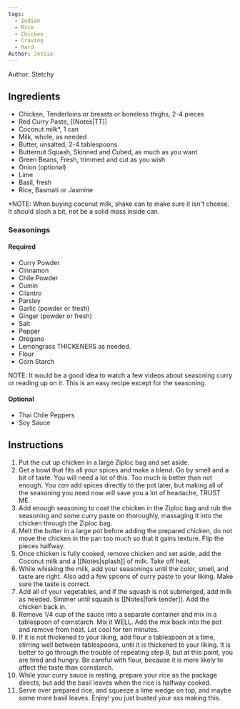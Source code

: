 ```yaml
---
tags:
  - Indian
  - Rice
  - Chicken
  - Craving
  - Hard
Author: Jessie
---
```

Author: Stetchy
## Ingredients

- Chicken, Tenderloins or breasts or boneless thighs, 2-4 pieces
- Red Curry Paste, [[Notes|TT]]
- Coconut milk*, 1 can 
- Milk, whole, as needed
- Butter, unsalted, 2-4 tablespoons
- Butternut Squash, Skinned and Cubed, as much as you want
- Green Beans, Fresh, trimmed and cut as you wish
- Onion (optional)
- Lime
- Basil, fresh
- Rice, Basmati or Jasmine

*NOTE: When buying coconut milk, shake can to make sure it isn't cheese. It should slosh a bit, not be a solid mass inside can.
### Seasonings 
#### Required	
- Curry Powder
- Cinnamon
- Chile Powder
- Cumin
- Cilantro
- Parsley
- Garlic (powder or fresh)
- Ginger (powder or fresh)
- Salt
- Pepper
- Oregano
- Lemongrass
THICKENERS as needed.
- Flour
- Corn Starch

NOTE: It would be a good idea to watch a few videos about seasoning curry or reading up on it. This is an easy recipe except for the seasoning.
#### Optional
- Thai Chile Peppers
- Soy Sauce

## Instructions

1. Put the cut up chicken in a large Ziploc bag and set aside.
2. Get a bowl that fits all your spices and make a blend. Go by smell and a bit of taste. You will need a lot of this. Too much is better than not enough. You *can* add spices directly to the pot later, but making all of the seasoning you need now will save you a lot of headache, TRUST ME.
3. Add enough seasoning to coat the chicken in the Ziploc bag and rub the seasoning and some curry paste on thoroughly, massaging it into the chicken through the Ziploc bag.
4. Melt the butter in a large pot before adding the prepared chicken, do not move the chicken in the pan too much so that it gains texture. Flip the pieces halfway.
5. Once chicken is fully cooked, remove chicken and set aside, add the Coconut milk and a [[Notes|splash]] of milk. Take off heat.
6. While whisking the milk, add your seasonings until the color, smell, and taste are right. Also add a few spoons of curry paste to your liking. Make sure the taste is correct.
7. Add all of your vegetables, and if the squash is not submerged, add milk as needed. Simmer until squash is [[Notes|fork tender]]. Add the chicken back in.
8. Remove 1/4 cup of the sauce into a separate container and mix in a tablespoon of cornstarch. Mix it WELL. Add the mix back into the pot and remove from heat. Let cool for ten minutes.
9. If it is not thickened to your liking, add flour a tablespoon at a time, stirring well between tablespoons, until it is thickened to your liking. It is better to go through the trouble of repeating step 8, but at this point, you are tired and hungry. Be careful with flour, because it is more likely to affect the taste than cornstarch.
10. While your curry sauce is resting, prepare your rice as the package directs, but add the basil leaves when the rice is halfway cooked.
11. Serve over prepared rice, and squeeze a lime wedge on top, and maybe some more basil leaves. Enjoy! you just busted your ass making this.